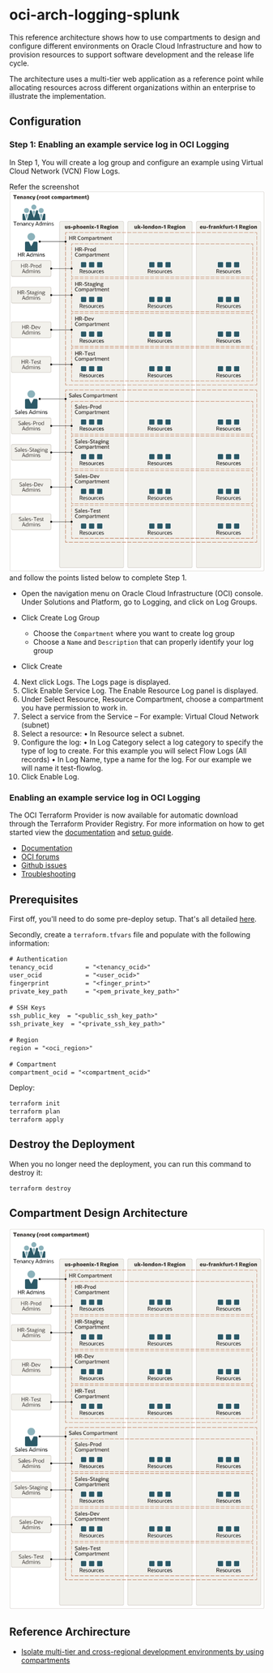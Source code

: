 # oci-arch-logging-splunk

This reference architecture shows how to use compartments to design and configure different environments on Oracle Cloud Infrastructure and how to provision resources to support software development and the release life cycle. 

The architecture uses a multi-tier web application as a reference point while allocating resources across different organizations within an enterprise to illustrate the implementation.

## Configuration

### Step 1: Enabling an example service log in OCI Logging

In Step 1, You will create a log group and configure an example using Virtual Cloud Network (VCN) Flow Logs.

Refer the screenshot ![](./images/oci-dev-env-architecture.png) and follow the points listed below to complete Step 1.

*   Open the navigation menu on Oracle Cloud Infrastructure (OCI) console. Under Solutions and Platform, go to Logging, and click on Log Groups.

*	Click Create Log Group

    - Choose the `Compartment` where you want to create log group
    - Choose a ```Name``` and ```Description``` that can properly identify your log group

*	Click Create

4.	Next click Logs. The Logs page is displayed.
5.	Click Enable Service Log. The Enable Resource Log panel is displayed.
6.	Under Select Resource, Resource Compartment, choose a compartment you have permission to work in.
7.	Select a service from the Service – For example: Virtual Cloud Network (subnet)
8.	Select a resource:
•	In Resource select a subnet.
9.	Configure the log:
•	In Log Category select a log category to specify the type of log to create. For this example you will select Flow Logs (All records)
•	In Log Name, type a name for the log. For our example we will name it test-flowlog.
10.	Click Enable Log.

### Enabling an example service log in OCI Logging

The OCI Terraform Provider is now available for automatic download through the Terraform Provider Registry. 
For more information on how to get started view the [documentation](https://www.terraform.io/docs/providers/oci/index.html) 
and [setup guide](https://www.terraform.io/docs/providers/oci/guides/version-3-upgrade.html).

* [Documentation](https://www.terraform.io/docs/providers/oci/index.html)
* [OCI forums](https://cloudcustomerconnect.oracle.com/resources/9c8fa8f96f/summary)
* [Github issues](https://github.com/terraform-providers/terraform-provider-oci/issues)
* [Troubleshooting](https://www.terraform.io/docs/providers/oci/guides/guides/troubleshooting.html)

## Prerequisites
First off, you'll need to do some pre-deploy setup.  That's all detailed [here](https://github.com/cloud-partners/oci-prerequisites).

Secondly, create a `terraform.tfvars` file and populate with the following information:

```
# Authentication
tenancy_ocid         = "<tenancy_ocid>"
user_ocid            = "<user_ocid>"
fingerprint          = "<finger_print>"
private_key_path     = "<pem_private_key_path>"

# SSH Keys
ssh_public_key  = "<public_ssh_key_path>"
ssh_private_key  = "<private_ssh_key_path>"

# Region
region = "<oci_region>"

# Compartment
compartment_ocid = "<compartment_ocid>"

````

Deploy:

    terraform init
    terraform plan
    terraform apply

## Destroy the Deployment
When you no longer need the deployment, you can run this command to destroy it:

    terraform destroy

## Compartment Design Architecture

![](./images/oci-dev-env-architecture.png)


## Reference Archirecture

- [Isolate multi-tier and cross-regional development environments by using compartments](https://docs.oracle.com/en/solutions/ha-web-app/index.html)

